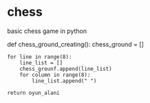 # chess
basic chess game in python

def chess_ground_creating():
  chess_ground = []

    for line in range(8):
        line_list = []
        chess_grounf.append(line_list)
        for column in range(8):
            line_list.append(" ")

    return oyun_alani
